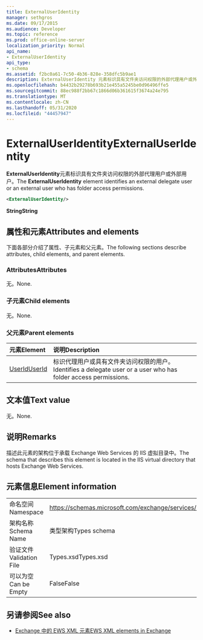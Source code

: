 ```yaml
---
title: ExternalUserIdentity
manager: sethgros
ms.date: 09/17/2015
ms.audience: Developer
ms.topic: reference
ms.prod: office-online-server
localization_priority: Normal
api_name:
- ExternalUserIdentity
api_type:
- schema
ms.assetid: f2bc0a61-7c50-4b36-828e-358dfc5b9ae1
description: ExternalUserIdentity 元素标识具有文件夹访问权限的外部代理用户或外部用户。
ms.openlocfilehash: b4432b29278b693b21e455a5245be0d96496ffe5
ms.sourcegitcommit: 88ec988f2bb67c1866d06b361615f3674a24e795
ms.translationtype: MT
ms.contentlocale: zh-CN
ms.lasthandoff: 05/31/2020
ms.locfileid: "44457947"
---
```

# <a name="externaluseridentity"></a><span data-ttu-id="bf623-103">ExternalUserIdentity</span><span class="sxs-lookup"><span data-stu-id="bf623-103">ExternalUserIdentity</span></span>

<span data-ttu-id="bf623-104">**ExternalUserIdentity**元素标识具有文件夹访问权限的外部代理用户或外部用户。</span><span class="sxs-lookup"><span data-stu-id="bf623-104">The **ExternalUserIdentity** element identifies an external delegate user or an external user who has folder access permissions.</span></span> 
  
```xml
<ExternalUserIdentity/>
```

 <span data-ttu-id="bf623-105">**String**</span><span class="sxs-lookup"><span data-stu-id="bf623-105">**String**</span></span>
## <a name="attributes-and-elements"></a><span data-ttu-id="bf623-106">属性和元素</span><span class="sxs-lookup"><span data-stu-id="bf623-106">Attributes and elements</span></span>

<span data-ttu-id="bf623-107">下面各部分介绍了属性、子元素和父元素。</span><span class="sxs-lookup"><span data-stu-id="bf623-107">The following sections describe attributes, child elements, and parent elements.</span></span>
  
### <a name="attributes"></a><span data-ttu-id="bf623-108">Attributes</span><span class="sxs-lookup"><span data-stu-id="bf623-108">Attributes</span></span>

<span data-ttu-id="bf623-109">无。</span><span class="sxs-lookup"><span data-stu-id="bf623-109">None.</span></span>
  
### <a name="child-elements"></a><span data-ttu-id="bf623-110">子元素</span><span class="sxs-lookup"><span data-stu-id="bf623-110">Child elements</span></span>

<span data-ttu-id="bf623-111">无。</span><span class="sxs-lookup"><span data-stu-id="bf623-111">None.</span></span>
  
### <a name="parent-elements"></a><span data-ttu-id="bf623-112">父元素</span><span class="sxs-lookup"><span data-stu-id="bf623-112">Parent elements</span></span>

|<span data-ttu-id="bf623-113">**元素**</span><span class="sxs-lookup"><span data-stu-id="bf623-113">**Element**</span></span>|<span data-ttu-id="bf623-114">**说明**</span><span class="sxs-lookup"><span data-stu-id="bf623-114">**Description**</span></span>|
|:-----|:-----|
|[<span data-ttu-id="bf623-115">UserId</span><span class="sxs-lookup"><span data-stu-id="bf623-115">UserId</span></span>](userid.md) <br/> |<span data-ttu-id="bf623-116">标识代理用户或具有文件夹访问权限的用户。</span><span class="sxs-lookup"><span data-stu-id="bf623-116">Identifies a delegate user or a user who has folder access permissions.</span></span>  <br/> |
   
## <a name="text-value"></a><span data-ttu-id="bf623-117">文本值</span><span class="sxs-lookup"><span data-stu-id="bf623-117">Text value</span></span>

<span data-ttu-id="bf623-118">无。</span><span class="sxs-lookup"><span data-stu-id="bf623-118">None.</span></span>
  
## <a name="remarks"></a><span data-ttu-id="bf623-119">说明</span><span class="sxs-lookup"><span data-stu-id="bf623-119">Remarks</span></span>

<span data-ttu-id="bf623-120">描述此元素的架构位于承载 Exchange Web Services 的 IIS 虚拟目录中。</span><span class="sxs-lookup"><span data-stu-id="bf623-120">The schema that describes this element is located in the IIS virtual directory that hosts Exchange Web Services.</span></span>
  
## <a name="element-information"></a><span data-ttu-id="bf623-121">元素信息</span><span class="sxs-lookup"><span data-stu-id="bf623-121">Element information</span></span>

|||
|:-----|:-----|
|<span data-ttu-id="bf623-122">命名空间</span><span class="sxs-lookup"><span data-stu-id="bf623-122">Namespace</span></span>  <br/> |https://schemas.microsoft.com/exchange/services/2006/types  <br/> |
|<span data-ttu-id="bf623-123">架构名称</span><span class="sxs-lookup"><span data-stu-id="bf623-123">Schema Name</span></span>  <br/> |<span data-ttu-id="bf623-124">类型架构</span><span class="sxs-lookup"><span data-stu-id="bf623-124">Types schema</span></span>  <br/> |
|<span data-ttu-id="bf623-125">验证文件</span><span class="sxs-lookup"><span data-stu-id="bf623-125">Validation File</span></span>  <br/> |<span data-ttu-id="bf623-126">Types.xsd</span><span class="sxs-lookup"><span data-stu-id="bf623-126">Types.xsd</span></span>  <br/> |
|<span data-ttu-id="bf623-127">可以为空</span><span class="sxs-lookup"><span data-stu-id="bf623-127">Can be Empty</span></span>  <br/> |<span data-ttu-id="bf623-128">False</span><span class="sxs-lookup"><span data-stu-id="bf623-128">False</span></span>  <br/> |
   
## <a name="see-also"></a><span data-ttu-id="bf623-129">另请参阅</span><span class="sxs-lookup"><span data-stu-id="bf623-129">See also</span></span>



- [<span data-ttu-id="bf623-130">Exchange 中的 EWS XML 元素</span><span class="sxs-lookup"><span data-stu-id="bf623-130">EWS XML elements in Exchange</span></span>](ews-xml-elements-in-exchange.md)

